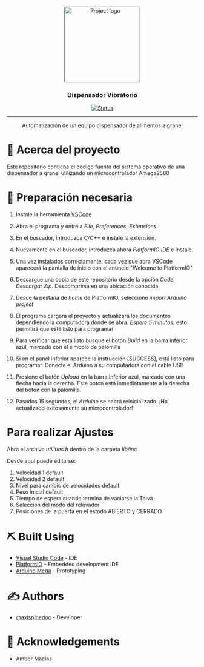 <p align="center">
  <a href="" rel="noopener">
 <img width=200px height=200px src="https://i.imgur.com/6wj0hh6.jpg" alt="Project logo"></a>
</p>

<h3 align="center">Dispensador Vibratorio</h3>

<div align="center">

[![Status](https://img.shields.io/badge/status-active-success.svg)]()


</div>

---

<p align="center"> Automatización de un equipo dispensador de alimentos a granel
    <br> 
</p>

# 🧐 Acerca del proyecto <a name = "about"></a>

Este repositorio contiene el código fuente del sistema operativo de una dispensador a granel utilizando un microcontrolador Amega2560

# 🏁 Preparación necesaria <a name = "getting_started"></a>

1. Instale la herramienta [VSCode](https://code.visualstudio.com)

2. Abra el programa y entre a _File_, _Preferences_, _Extensions_.

3. En el buscador, introduzca _C/C++_ e instale la extensión.

4. Nuevamente en el buscador, introduzca ahora _PlatformIO IDE_ e instale.

5. Una vez instalados correctamente, cada vez que abra VSCode aparecerá la pantalla de inicio con el anuncio "Welcome to PlatformIO"

6. Descargue una copia de este repositorio desde la opción _Code_, _Descargar Zip_. Descomprima en una ubicación conocida.

7. Desde la pestaña de _home_ de PlatformIO, seleccione _import Arduino project_

8. El programa cargara el proyecto y actualizará los documentos dependiendo la computadora donde se abra. *Espere 5 minutos*, esto permitirá que esté listo para programar

9. Para verificar que está listo busque el botón _Build_ en la barra inferior azul, marcado con el símbolo de palomilla

10. Si en el panel inferior aparece la instrucción [SUCCESS], está listo para programar. Conecte el Arduino a su computadora con el cable USB

11. Presione el botón _Upload_ en la barra inferior azul, marcado con una flecha hacia la derecha. Este botón está inmediatamente a la derecha del botón con la palomilla.

12. Pasados 15 segundos, el _Arduino_ se habrá reinicializado. ¡Ha actualizado exitosamente su microcontrolador!

# Para realizar Ajustes

Abra el archivo _utilities.h_ dentro de la carpeta _lib/inc_

Desde aquí puede editarse:

1. Velocidad 1 default
2. Velocidad 2 default
3. Nivel para cambio de velocidades default
4. Peso inicial default
5. Tiempo de espera cuando termina de vaciarse la Tolva
6. Selección del modo del relevador
7. Posiciones de la puerta en el estado ABIERTO y CERRADO

# ⛏️ Built Using <a name = "built_using"></a>

- [Visual Studio Code](https://code.visualstudio.com) - IDE
- [PlatformIO](https://platformio.org) - Embedded development IDE
- [Arduino Mega](https://www.arduino.cc) - Prototyping

# ✍️ Authors <a name = "authors"></a>

- [@axlspinedoc](https://github.com/axlspinedoc) - Developer

# 🎉 Acknowledgements <a name = "acknowledgement"></a>

- Amber Macias
